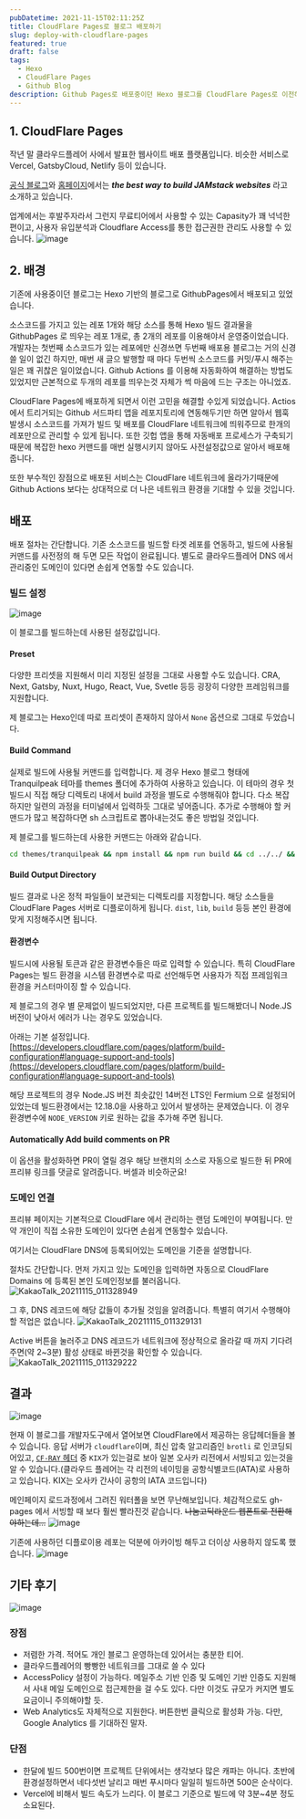 ```yaml
---
pubDatetime: 2021-11-15T02:11:25Z
title: CloudFlare Pages로 블로그 배포하기
slug: deploy-with-cloudflare-pages
featured: true
draft: false
tags:
  - Hexo
  - CloudFlare Pages
  - Github Blog
description: Github Pages로 배포중이던 Hexo 블로그를 CloudFlare Pages로 이전해봅시다.
---
```


## 1. CloudFlare Pages

작년 말 클라우드플레어 사에서 발표한 웹사이트 배포 플랫폼입니다. 비슷한 서비스로 Vercel, GatsbyCloud, Netlify 등이 있습니다.

[공식 블로그](https://blog.cloudflare.com/cloudflare-pages/)와 [홈페이지](https://www.cloudflare.com/products/cloudflare-pages/)에서는 **_the best way to build JAMstack websites_** 라고 소개하고 있습니다.

업계에서는 후발주자라서 그런지 무료티어에서 사용할 수 있는 Capasity가 꽤 넉넉한편이고, 사용자 유입분석과 Cloudflare Access를 통한 접근권한 관리도 사용할 수 있습니다.
![image](https://user-images.githubusercontent.com/29659112/142735110-e390a7ec-4cd5-411b-86a7-2fa7587cad49.png)

## 2. 배경

기존에 사용중이던 블로그는 Hexo 기반의 블로그로 GithubPages에서 배포되고 있었습니다.

소스코드를 가지고 있는 레포 1개와 해당 소스를 통해 Hexo 빌드 결과물을 GithubPages 로 띄우는 레포 1개로, 총 2개의 레포를 이용해야서 운영중이었습니다.
개발자는 첫번째 소스코드가 있는 레포에만 신경쓰면 두번째 배포용 블로그는 거의 신경 쓸 일이 없긴 하지만, 매번 새 글으 발행할 때 마다 두번씩 소스코드를 커밋/푸시 해주는일은 꽤 귀찮은 일이었습니다. Github Actions 를 이용해 자동화하여 해결하는 방법도 있었지만 근본적으로 두개의 레포를 띄우는것 자체가 썩 마음에 드는 구조는 아니었죠.

CloudFlare Pages에 배포하게 되면서 이런 고민을 해결할 수있게 되었습니다.
Actios에서 트리거되는 Github 서드파티 앱을 레포지토리에 연동해두기만 하면 알아서 웹훅 발생시 소스코드를 가져가 빌드 및 배포를 CloudFlare 네트워크에 띄워주므로 한개의 레포만으로 관리할 수 있게 됩니다. 또한 깃헙 앱을 통해 자동배포 프로세스가 구축되기 때문에 복잡한 hexo 커맨드를 매번 실행시키지 않아도 사전설정값으로 알아서 배포해줍니다.

또한 부수적인 장점으로 배포된 서비스는 CloudFlare 네트워크에 올라가기때문에 Github Actions 보다는 상대적으로 더 나은 네트워크 환경을 기대할 수 있을 것입니다.

## 배포

배포 절차는 간단합니다. 기존 소스코드를 빌드할 타겟 레포를 연동하고, 빌드에 사용될 커맨드를 사전정의 해 두면 모든 작업이 완료됩니다.
별도로 클라우드플레어 DNS 에서 관리중인 도메인이 있다면 손쉽게 연동할 수도 있습니다.

### 빌드 설정

![image](https://user-images.githubusercontent.com/29659112/142735502-833290f6-23a1-4976-9a23-f790f4736e52.png)

이 블로그를 빌드하는데 사용된 설정값입니다.

#### Preset

다양한 프리셋을 지원해서 미리 지정된 설정을 그대로 사용할 수도 있습니다. CRA, Next, Gatsby, Nuxt, Hugo, React, Vue, Svetle 등등 굉장히 다양한 프레임워크를 지원합니다.

제 블로그는 Hexo인데 따로 프리셋이 존재하지 않아서 `None` 옵션으로 그대로 두었습니다.

#### Build Command

실제로 빌드에 사용될 커맨드를 입력합니다.
제 경우 Hexo 블로그 형태에 Tranquilpeak 테마를 themes 폴더에 추가하여 사용하고 있습니다.
이 테마의 경우 첫 빌드시 직접 해당 디렉토리 내에서 build 과정을 별도로 수행해줘야 합니다. 다소 복잡하지만 일련의 과정을 터미널에서 입력하듯 그대로 넣어줍니다.
추가로 수행해야 할 커맨드가 많고 복잡하다면 sh 스크립트로 뽑아내는것도 좋은 방법일 것입니다.

제 블로그를 빌드하는데 사용한 커맨드는 아래와 같습니다.

```sh
cd themes/tranquilpeak && npm install && npm run build && cd ../../ && yarn build
```

#### Build Output Directory

빌드 결과로 나온 정적 파일들이 보관되는 디렉토리를 지정합니다. 해당 소스들을 CloudFlare Pages 서버로 디플로이하게 됩니다.
`dist`, `lib`, `build` 등등 본인 환경에 맞게 지정해주시면 됩니다.

#### 환경변수

빌드시에 사용될 토큰과 같은 환경변수들은 따로 입력할 수 있습니다. 특히 CloudFlare Pages는 빌드 환경을 시스템 환경변수로 따로 선언해두면 사용자가 직접 프레임워크 환경을 커스터마이징 할 수 있습니다.

제 블로그의 경우 별 문제없이 빌드되었지만, 다른 프로젝트를 빌드해봤더니 Node.JS 버전이 낮아서 에러가 나는 경우도 있었습니다.

아래는 기본 설정입니다.
[https://developers.cloudflare.com/pages/platform/build-configuration#language-support-and-tools](https://developers.cloudflare.com/pages/platform/build-configuration#language-support-and-tools)

해당 프로젝트의 경우 Node.JS 버전 최솟값인 14버전 LTS인 Fermium 으로 설정되어있었는데 빌드환경에서는 12.18.0을 사용하고 있어서 발생하는 문제였습니다.
이 경우 환경변수에 `NODE_VERSION` 키로 원하는 값을 추가해 주면 됩니다.

#### Automatically Add build comments on PR

이 옵션을 활성화하면 PR이 열릴 경우 해당 브랜치의 소스로 자동으로 빌드한 뒤 PR에 프리뷰 링크를 댓글로 알려줍니다. 버셀과 비슷하군요!

### 도메인 연결

프리뷰 페이지는 기본적으로 CloudFlare 에서 관리하는 랜덤 도메인이 부여됩니다.
만약 개인이 직접 소유한 도메인이 있다면 손쉽게 연동할수 있습니다.

여기서는 CloudFlare DNS에 등록되어있는 도메인을 기준을 설명합니다.

절차도 간단합니다.
먼저 가지고 있는 도메인을 입력하면 자동으로 CloudFlare Domains 에 등록된 본인 도메인정보를 불러옵니다.
![KakaoTalk_20211115_011328949](https://user-images.githubusercontent.com/29659112/142736126-dfa50e98-42ed-4921-90a4-0579681aaff4.png)

그 후, DNS 레코드에 해당 값들이 추가될 것임을 알려줍니다. 특별히 여기서 수행해야 할 적업은 없습니다.
![KakaoTalk_20211115_011329131](https://user-images.githubusercontent.com/29659112/142736156-2752bb7e-57ea-4fa5-8594-3f423d25ab3d.png)

Active 버튼을 눌러주고 DNS 레코드가 네트워크에 정상적으로 올라갈 때 까지 기다려 주면(약 2~3분) 활성 상태로 바뀐것을 확인할 수 있습니다.
![KakaoTalk_20211115_011329222](https://user-images.githubusercontent.com/29659112/142736195-1f9512ec-7610-4ca0-9c3d-a2afc62a572d.png)

## 결과

![image](https://user-images.githubusercontent.com/29659112/142737233-91fb0636-9e8f-4aac-bd7b-68b44e0943e3.png)

현재 이 블로그를 개발자도구에서 열어보면 CloudFlare에서 제공하는 응답헤더들을 볼 수 있습니다.
응답 서버가 `cloudflare`이며, 최신 압축 알고리즘인 `brotli` 로 인코딩되어있고, [`CF-RAY` 헤더](https://developers.cloudflare.com/fundamentals/get-started/http-request-headers) 중 `KIX`가 있는걸로 보아 일본 오사카 리전에서 서빙되고 있는것을 알 수 있습니다.(클라우드 플레어는 각 리전의 네이밍을 공항식별코드(IATA)로 사용하고 있습니다. KIX는 오사카 간사이 공항의 IATA 코드입니다)

메인페이지 로드과정에서 그려진 워터폴을 보면 무난해보입니다. 체감적으로도 gh-pages 에서 서빙할 때 보다 훨씬 빨라진것 같습니다.
~~나눔고딕라운드 웹폰트로 전환해야하는데...~~
![image](https://user-images.githubusercontent.com/29659112/142737198-b0d1c173-ead3-4e97-9237-387b6689ff87.png)

기존에 사용하던 디플로이용 레포는 덕분에 아카이빙 해두고 더이상 사용하지 않도록 했습니다.
![image](https://user-images.githubusercontent.com/29659112/142737314-da3e006c-0cdb-499e-a9dd-21e4b037582a.png)

## 기타 후기

![image](https://user-images.githubusercontent.com/29659112/142737393-b4515390-8be1-4152-b42a-0be3e74af104.png)

### 장점

- 저렴한 가격. 적어도 개인 블로그 운영하는데 있어서는 충분한 티어.
- 클라우드플레어의 빵빵한 네트워크를 그대로 쓸 수 있다
- AccessPolicy 설정이 가능하다. 메일주소 기반 인증 및 도메인 기반 인증도 지원해서 사내 메일 도메인으로 접근제한을 걸 수도 있다. 다만 이것도 규모가 커지면 별도 요금이니 주의해야할 듯.
- Web Analytics도 자체적으로 지원한다. 버튼한번 클릭으로 활성화 가능. 다만, Google Analytics 를 기대하진 말자.

### 단점

- 한달에 빌드 500번이면 프로젝트 단위에서는 생각보다 많은 캐파는 아니다. 초반에 환경설정하면서 네다섯번 날리고 매번 푸시마다 일일히 빌드하면 500은 순삭이다.
- Vercel에 비해서 빌드 속도가 느리다. 이 블로그 기준으로 빌드에 약 3분~4분 정도 소요된다.
